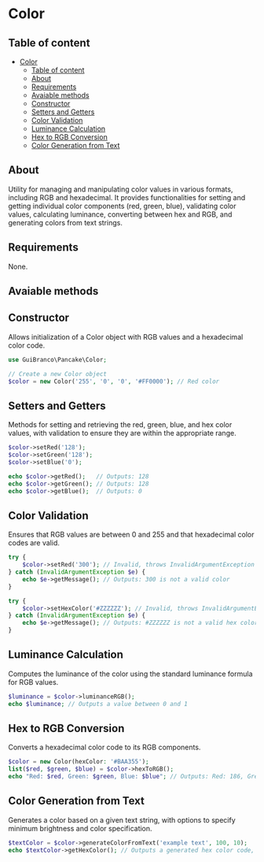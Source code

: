 # Color

## Table of content

- [Color](#color)
  - [Table of content](#table-of-content)
  - [About](#about)
  - [Requirements](#requirements)
  - [Avaiable methods](#avaiable-methods)
  - [Constructor](#constructor)
  - [Setters and Getters](#setters-and-getters)
  - [Color Validation](#color-validation)
  - [Luminance Calculation](#luminance-calculation)
  - [Hex to RGB Conversion](#hex-to-rgb-conversion)
  - [Color Generation from Text](#color-generation-from-text)


## About

Utility for managing and manipulating color values in various formats, including RGB and hexadecimal. It provides functionalities for setting and getting individual color components (red, green, blue), validating color values, calculating luminance, converting between hex and RGB, and generating colors from text strings.

## Requirements

None.

## Avaiable methods

## Constructor

Allows initialization of a Color object with RGB values and a hexadecimal color code.

```php
use GuiBranco\Pancake\Color;

// Create a new Color object
$color = new Color('255', '0', '0', '#FF0000'); // Red color
```

## Setters and Getters

Methods for setting and retrieving the red, green, blue, and hex color values, with validation to ensure they are within the appropriate range.

```php
$color->setRed('128');
$color->setGreen('128');
$color->setBlue('0');

echo $color->getRed();   // Outputs: 128
echo $color->getGreen(); // Outputs: 128
echo $color->getBlue();  // Outputs: 0
```

## Color Validation

Ensures that RGB values are between 0 and 255 and that hexadecimal color codes are valid.

```php
try {
    $color->setRed('300'); // Invalid, throws InvalidArgumentException
} catch (InvalidArgumentException $e) {
    echo $e->getMessage(); // Outputs: 300 is not a valid color
}

try {
    $color->setHexColor('#ZZZZZZ'); // Invalid, throws InvalidArgumentException
} catch (InvalidArgumentException $e) {
    echo $e->getMessage(); // Outputs: #ZZZZZZ is not a valid hex color
}
```

## Luminance Calculation

Computes the luminance of the color using the standard luminance formula for RGB values.

```php
$luminance = $color->luminanceRGB();
echo $luminance; // Outputs a value between 0 and 1
```

## Hex to RGB Conversion

Converts a hexadecimal color code to its RGB components.

```php
$color = new Color(hexColor: '#BAA355');
list($red, $green, $blue) = $color->hexToRGB();
echo "Red: $red, Green: $green, Blue: $blue"; // Outputs: Red: 186, Green: 163, Blue: 85
```

## Color Generation from Text

Generates a color based on a given text string, with options to specify minimum brightness and color specification.

```php
$textColor = $color->generateColorFromText('example text', 100, 10);
echo $textColor->getHexColor(); // Outputs a generated hex color code,
```
